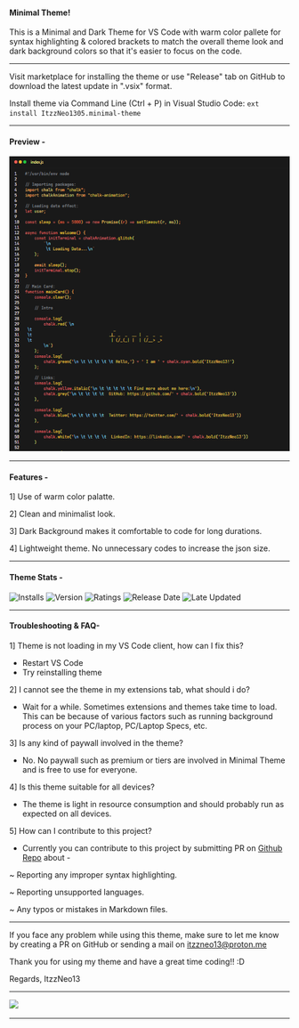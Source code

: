 #### Minimal Theme!

This is a Minimal and Dark Theme for VS Code with warm color pallete for syntax highlighting & colored brackets to match the overall theme look and dark background colors so that it's easier to focus on the code.

-----

Visit marketplace for installing the theme or use "Release" tab on GitHub to download the latest update in ".vsix" format.

Install theme via Command Line (Ctrl + P) in Visual Studio Code: `ext install ItzzNeo1305.minimal-theme`

-----

#### Preview - 

![preview](./images/preview.png)

-----

#### Features -
1] Use of warm color palatte.

2] Clean and minimalist look.

3] Dark Background makes it comfortable to code for long durations.

4] Lightweight theme. No unnecessary codes to increase the json size.


-----

#### Theme Stats - 

<img src="https://img.shields.io/visual-studio-marketplace/i/ItzzNeo1305.minimal-theme?style=for-the-badge" alt="Installs">

<img src="https://img.shields.io/visual-studio-marketplace/v/ItzzNeo1305.minimal-theme?color=green&style=for-the-badge" alt="Version">

<img src="https://img.shields.io/visual-studio-marketplace/r/ItzzNeo1305.minimal-theme?color=green&style=for-the-badge" alt="Ratings">


<img src="https://img.shields.io/visual-studio-marketplace/release-date/ItzzNeo1305.minimal-theme?style=for-the-badge" alt="Release Date">

<img src="https://img.shields.io/visual-studio-marketplace/last-updated/ItzzNeo1305.minimal-theme?style=for-the-badge" alt="Late Updated">


-----

#### Troubleshooting & FAQ-

1] Theme is not loading in my VS Code client, how can I fix this?
- Restart VS Code
- Try reinstalling theme

2] I cannot see the theme in my extensions tab, what should i do? 
- Wait for a while. Sometimes extensions and themes take time to load. This can be because of various factors such as running background process on your PC/laptop, PC/Laptop Specs, etc.

3] Is any kind of paywall involved in the theme?
- No. No paywall such as premium or tiers are involved in Minimal Theme and is free to use for everyone.

4] Is this theme suitable for all devices?
- The theme is light in resource consumption and should probably run as expected on all devices.

5] How can I contribute to this project?

- Currently you can contribute to this project by submitting PR on [Github Repo](https://github.com/ItzzNeo13/Minimal-Theme) about -

~ Reporting any improper syntax highlighting.

~ Reporting unsupported languages.

~ Any typos or mistakes in Markdown files.

-----

If you face any problem while using this theme, make sure to let me know by creating a PR on GitHub or sending a mail on itzzneo13@proton.me

Thank you for using my theme and have a great time coding!! :D 

Regards,
ItzzNeo13

----

<a href="https://github.com/ItzzNeo13" alt="Creator Tag"><img src="https://img.shields.io/static/v1?style=for-the-badge&label=CREATED%20BY&message=ItzzNeo13&color=000000&logo=github"></a>

----
